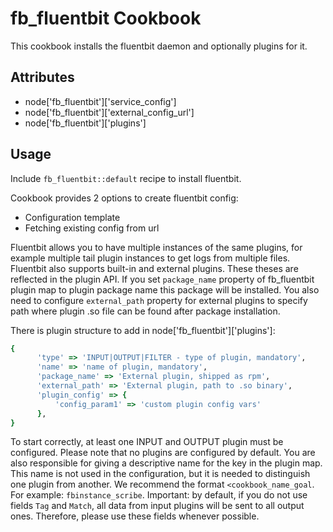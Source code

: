 fb_fluentbit Cookbook
========================
This cookbook installs the fluentbit daemon and optionally plugins for it.

Attributes
----------
* node['fb_fluentbit']['service_config']
* node['fb_fluentbit']['external_config_url']
* node['fb_fluentbit']['plugins']

Usage
-----
Include `fb_fluentbit::default` recipe to install fluentbit.

Cookbook provides 2 options to create fluentbit config:
 - Configuration template
 - Fetching existing config from url

Fluentbit allows you to have multiple instances of the same plugins,
for example multiple tail plugin instances to get logs from multiple files.
Fluentbit also supports built-in and external plugins.
These theses are reflected in the plugin API.
If you set `package_name` property of fb_fluentbit plugin map to plugin package name
this package will be installed. You also need to configure `external_path` property
for external plugins to specify path where plugin .so file can be found after
package installation.

There is plugin structure to add in node['fb_fluentbit']['plugins']:

```ruby
{
      'type' => 'INPUT|OUTPUT|FILTER - type of plugin, mandatory',
      'name' => 'name of plugin, mandatory',
      'package_name' => 'External plugin, shipped as rpm',
      'external_path' => 'External plugin, path to .so binary',
      'plugin_config' => {
          'config_param1' => 'custom plugin config vars'
      },
}
```

To start correctly, at least one INPUT and OUTPUT plugin must be configured.
Please note that no plugins are configured by default.
You are also responsible for giving a descriptive name for the key
in the plugin map. This name is not used in the configuration,
but it is needed to distinguish one plugin from another.
We recommend the format `<cookbook_name_goal`. For example:
`fbinstance_scribe`.
Important: by default, if you do not use fields `Tag` and `Match`,
all data from input plugins will be sent to all output ones.
Therefore, please use these fields whenever possible.
